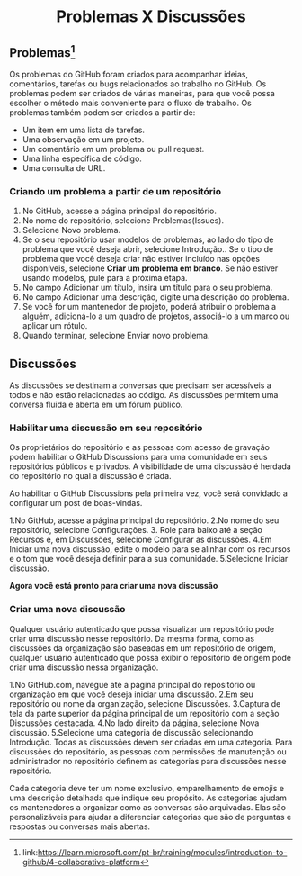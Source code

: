 <h1 align=center> Problemas X Discussões </h1>


## Problemas[^1]

Os problemas do GitHub foram criados para acompanhar ideias, comentários, tarefas ou bugs relacionados ao trabalho no GitHub. Os problemas podem ser criados de várias maneiras, para que você possa escolher o método mais conveniente para o fluxo de trabalho. Os problemas também podem ser criados a partir de:

* Um item em uma lista de tarefas.
* Uma observação em um projeto.
* Um comentário em um problema ou pull request.
* Uma linha específica de código.
* Uma consulta de URL.

### Criando um problema a partir de um repositório

1. No GitHub, acesse a página principal do repositório.
2. No nome do repositório, selecione Problemas(Issues).
3. Selecione Novo problema.
4. Se o seu repositório usar modelos de problemas, ao lado do tipo de problema que você deseja abrir, selecione Introdução.. Se o tipo de problema que você deseja criar não estiver incluído nas opções disponíveis, selecione **Criar um problema em branco**. Se não estiver usando modelos, pule para a próxima etapa.
5. No campo Adicionar um título, insira um título para o seu problema.
6. No campo Adicionar uma descrição, digite uma descrição do problema.
7. Se você for um mantenedor de projeto, poderá atribuir o problema a alguém, adicioná-lo a um quadro de projetos, associá-lo a um marco ou aplicar um rótulo.
8. Quando terminar, selecione Enviar novo problema.

## Discussões

As discussões se destinam a conversas que precisam ser acessíveis a todos e não estão relacionadas ao código. As discussões permitem uma conversa fluida e aberta em um fórum público.


### Habilitar uma discussão em seu repositório
Os proprietários do repositório e as pessoas com acesso de gravação podem habilitar o GitHub Discussions para uma comunidade em seus repositórios públicos e privados. A visibilidade de uma discussão é herdada do repositório no qual a discussão é criada.

Ao habilitar o GitHub Discussions pela primeira vez, você será convidado a configurar um post de boas-vindas.

1.No GitHub, acesse a página principal do repositório.
2.No nome do seu repositório, selecione Configurações. 
3. Role para baixo até a seção Recursos e, em Discussões, selecione Configurar as discussões.
4.Em Iniciar uma nova discussão, edite o modelo para se alinhar com os recursos e o tom que você deseja definir para a sua comunidade.
5.Selecione Iniciar discussão.

**Agora você está pronto para criar uma nova discussão**

### Criar uma nova discussão
Qualquer usuário autenticado que possa visualizar um repositório pode criar uma discussão nesse repositório. Da mesma forma, como as discussões da organização são baseadas em um repositório de origem, qualquer usuário autenticado que possa exibir o repositório de origem pode criar uma discussão nessa organização.

1.No GitHub.com, navegue até a página principal do repositório ou organização em que você deseja iniciar uma discussão.
2.Em seu repositório ou nome da organização, selecione Discussões.
3.Captura de tela da parte superior da página principal de um repositório com a seção Discussões destacada.
4.No lado direito da página, selecione Nova discussão.
5.Selecione uma categoria de discussão selecionando Introdução. Todas as discussões devem ser criadas em uma categoria. Para discussões do repositório, as pessoas com permissões de manutenção ou administrador no repositório definem as categorias para discussões nesse repositório.

Cada categoria deve ter um nome exclusivo, emparelhamento de emojis e uma descrição detalhada que indique seu propósito. As categorias ajudam os mantenedores a organizar como as conversas são arquivadas. Elas são personalizáveis para ajudar a diferenciar categorias que são de perguntas e respostas ou conversas mais abertas. 

[^1]:link:https://learn.microsoft.com/pt-br/training/modules/introduction-to-github/4-collaborative-platform
